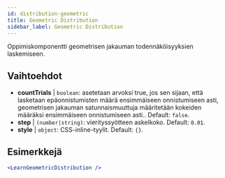 ```yaml
---
id: distribution-geometric
title: Geometric Distribution
sidebar_label: Geometric Distribution
---
```


Oppimiskomponentti geometrisen jakauman todennäköisyyksien laskemiseen.

## Vaihtoehdot

* __countTrials__ | `boolean`: asetetaan arvoksi true, jos sen sijaan, että lasketaan epäonnistumisten määrä ensimmäiseen onnistumiseen asti, geometrisen jakauman satunnaismuuttuja määritetään kokeiden määräksi ensimmäiseen onnistumiseen asti.. Default: `false`.
* __step__ | `(number|string)`: vierityssyötteen askelkoko. Default: `0.01`.
* __style__ | `object`: CSS-inline-tyylit. Default: `{}`.


## Esimerkkejä

```jsx live
<LearnGeometricDistribution />
```

